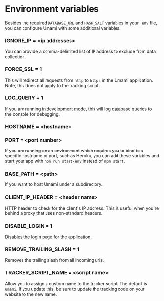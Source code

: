 # Environment variables

Besides the required `DATABASE_URL` and `HASH_SALT` variables in your `.env` file, 
you can configure Umami with some additional variables.

### IGNORE_IP = &lt;ip addresses&gt;

You can provide a comma-delimited list of IP address to exclude from data collection.

### FORCE_SSL = 1

This will redirect all requests from `http` to `https` in the Umami application. Note, this does not apply to the tracking script.

### LOG_QUERY = 1

If you are running in development mode, this will log database queries to the console for debugging.

### HOSTNAME = &lt;hostname&gt;
### PORT = &lt;port number&gt;

If you are running on an environment which requires you to bind to a specific hostname or port, such as Heroku, you can add
these variables and start your app with `npm run start-env` instead of `npm start`.

### BASE_PATH = &lt;path&gt;

If you want to host Umami under a subdirectory. 

### CLIENT_IP_HEADER = &lt;header name&gt;

HTTP header to check for the client's IP address. This is useful when you're
behind a proxy that uses non-standard headers.

### DISABLE_LOGIN = 1

Disables the login page for the application.

### REMOVE_TRAILING_SLASH = 1

Removes the trailing slash from all incoming urls.

### TRACKER_SCRIPT_NAME = &lt;script name&gt;

Allow you to assign a custom name to the tracker script. The default is `umami`. If you update this, be sure to update the tracking code on your website to the new name.
